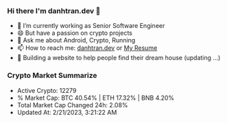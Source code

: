 ### Hi there I'm danhtran.dev 👋

- 🔭 I’m currently working as Senior Software Engineer
- 😄 But have a passion on crypto projects
- 💬 Ask me about Android, Crypto, Running 
- 📫 How to reach me: <a href="https://danhtran.dev" target="_blank">danhtran.dev</a> or <a href="Dan-Resume.pdf" target="_blank">My Resume</a>
- 🌱 Building a website to help people find their dream house (updating ...)

### Crypto Market Summarize
- Active Crypto: 12279
- % Market Cap: BTC 40.54% | ETH 17.32% | BNB 4.20%
- Total Market Cap Changed 24h: 2.08%
- Updated At: 2/21/2023, 3:21:22 AM
